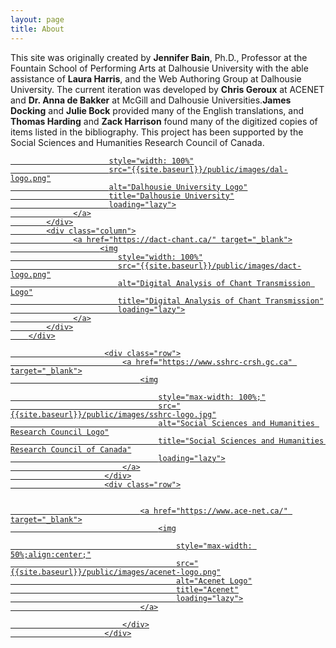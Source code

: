 ```yaml
---
layout: page
title: About
---
```


This site was originally created by **Jennifer Bain**, Ph.D., Professor at the Fountain School of Performing Arts at Dalhousie University with the able assistance of **Laura Harris**, and the Web Authoring Group at Dalhousie University. The current iteration was developed by **Chris Geroux** at ACENET and **Dr. Anna de Bakker** at McGill and Dalhousie Universities.**James Docking** and **Julie Bock** provided many of the English translations, and **Thomas Harding** and **Zack Harrison** found many of the digitized copies of items listed in the bibliography. This project has been supported by the Social Sciences and Humanities Research Council of Canada.

<!--
<img src = "{{site.baseurl}}/public/images/sshrc-logo.jpg">
<img src = "{{site.baseurl}}/public/images/dact-logo.png">
<img src = "{{site.baseurl}}/public/images/drac-logo.png">
<img src = "{{site.baseurl}}/public/images/dal-logo.png">
<img src = "{{site.baseurl}}/public/images/acenet-logo.png"> -->


<div id="logos">
      <div class="row">
            <div class="column">
                  <a href="https://www.dal.ca/faculty/arts/school-of-performing-arts.html" target="_blank">
                        <img

                          style="width: 100%"
                          src="{{site.baseurl}}/public/images/dal-logo.png"
                          alt="Dalhousie University Logo"
                          title="Dalhousie University"
                          loading="lazy">
                  </a>
            </div>
            <div class="column">
                  <a href="https://dact-chant.ca/" target="_blank">
                        <img
                            style="width: 100%"
                            src="{{site.baseurl}}/public/images/dact-logo.png"
                            alt="Digital Analysis of Chant Transmission Logo"
                            title="Digital Analysis of Chant Transmission"
                            loading="lazy">
                  </a>
            </div>
        </div>

                         <div class="row">
                             <a href="https://www.sshrc-crsh.gc.ca" target="_blank">
                                 <img

                                     style="max-width: 100%;"
                                     src="{{site.baseurl}}/public/images/sshrc-logo.jpg"
                                     alt="Social Sciences and Humanities Research Council Logo"
                                     title="Social Sciences and Humanities Research Council of Canada"
                                     loading="lazy">
                             </a>
                         </div>
                         <div class="row">


                                 <a href="https://www.ace-net.ca/" target="_blank">
                                     <img

                                         style="max-width: 50%;align:center;"
                                         src="{{site.baseurl}}/public/images/acenet-logo.png"
                                         alt="Acenet Logo"
                                         title="Acenet"
                                         loading="lazy">
                                 </a>

                             </div>
                         </div>
